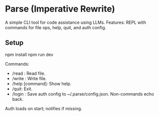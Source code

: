 # Parse (Imperative Rewrite)

A simple CLI tool for code assistance using LLMs. Features: REPL with commands for file ops, help, quit, and auth config.

## Setup

npm install npm run dev

Commands:

- /read <path>: Read file.
- /write <path> <content>: Write file.
- /help [command]: Show help.
- /quit: Exit.
- /login <provider> <apiKey>: Save auth config to ~/.parse/config.json. Non-commands echo back.

Auth loads on start; notifies if missing.

